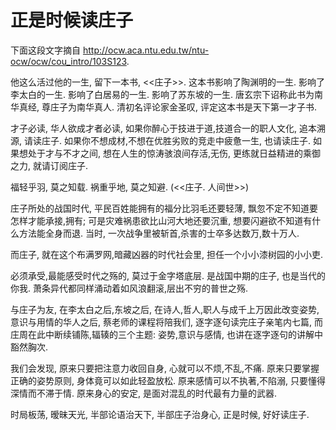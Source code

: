 # 正是时候读庄子
下面这段文字摘自 http://ocw.aca.ntu.edu.tw/ntu-ocw/ocw/cou_intro/103S123.

他这么活过他的一生, 留下一本书, <<庄子>>. 这本书影响了陶渊明的一生. 影响了李太白的一生. 影响了白居易的一生. 影响了苏东坡的一生. 唐玄宗下诏称此书为南华真经, 尊庄子为南华真人. 清初名评论家金圣叹, 评定这本书是天下第一才子书.

才子必读, 华人欲成才者必读, 如果你醉心于技进于道,技道合一的职人文化, 追本溯源, 请读庄子. 如果你不想成材,不想在优胜劣败的竞走中疲惫一生, 也请读庄子. 如果想处于才与不才之间, 想在人生的惊涛骇浪间存活,无伤, 更练就日益精进的乘御之力, 就请订阅庄子.

福轻乎羽, 莫之知载. 祸重乎地, 莫之知避. (<<庄子. 人间世>>)

庄子所处的战国时代, 平民百姓能拥有的福分比羽毛还要轻薄, 飘忽不定不知道要怎样才能承接,拥有; 可是灾难祸患欲比山河大地还要沉重, 想要闪避欲不知道有什么方法能全身而退. 当时, 一次战争里被斩首,杀害的士卒多达数万,数十万人.

而庄子, 就在这个布满罗网,暗藏凶器的时代社会里, 担任一个小小漆树园的小小吏.

必须承受,最能感受时代之殇的, 莫过于金字塔底层. 是战国中期的庄子, 也是当代的你我. 萧条异代都同样涌动着如风浪翻滚,层出不穷的普世之殇.

与庄子为友, 在李太白之后,东坡之后, 在诗人,哲人,职人与成千上万因此改变姿势,意识与用情的华人之后, 蔡老师的课程将陪我们, 逐字逐句读完庄子亲笔内七篇, 而庄周在此中断续铺陈,辐辏的三个主题: 姿势,意识与感情, 也讲在逐字逐句的讲解中豁然胸次.

我们会发现, 原来只要把注意力收回自身, 心就可以不烦,不乱,不痛. 原来只要掌握正确的姿势原则, 身体竟可以如此轻盈放松. 原来感情可以不执著,不陷溺, 只要懂得深情而不滞于情. 原来身心的安定, 是面对混乱的时代最有力量的武器.

时局板荡, 暧昧天光, 半部论语治天下, 半部庄子治身心, 正是时候, 好好读庄子.
